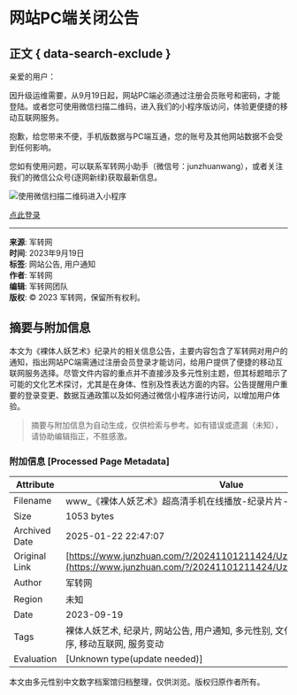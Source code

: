 # 网站PC端关闭公告

## 正文 { data-search-exclude }


亲爱的用户：

因升级运维需要，从9月19日起，网站PC端必须通过注册会员账号和密码，才能登陆。或者您可使用微信扫描二维码，进入我们的小程序版访问，体验更便捷的移动互联网服务。

抱歉，给您带来不便，手机版数据与PC端互通，您的账号及其他网站数据不会受到任何影响。

您如有使用问题，可以联系军转网小助手（微信号：junzhuanwang），或者关注我们的微信公众号(逐网新绿)获取最新信息。

![使用微信扫描二维码进入小程序](https://www.junzhuan.com/data/attachment/album/202002/20/210252x9zf1nrw1bbcn252.jpg)

[点此登录](/member.php?mod=logging&action=login)

---

**来源**: 军转网  
**时间**: 2023年9月19日  
**标签**: 网站公告, 用户通知  
**作者**: 军转网  
**编辑**: 军转网团队  
**版权**: © 2023 军转网，保留所有权利。  
<!-- tcd_original_link https://www.junzhuan.com/?/20241101211424/UzFSdlV2_468550421.html -->


## 摘要与附加信息

<!-- tcd_abstract -->
本文为《裸体人妖艺术》纪录片的相关信息公告，主要内容包含了军转网对用户的通知，指出网站PC端需通过注册会员登录才能访问，给用户提供了便捷的移动互联网服务选择。尽管文件内容的重点并不直接涉及多元性别主题，但其标题暗示了可能的文化艺术探讨，尤其是在身体、性别及性表达方面的内容。公告提醒用户重要的登录变更、数据互通政策以及如何通过微信小程序进行访问，以增加用户体验。
<!-- tcd_abstract_end -->

> 摘要与附加信息为自动生成，仅供检索与参考。如有错误或遗漏（未知），请协助编辑指正，不胜感激。

### 附加信息 [Processed Page Metadata]

| Attribute       | Value                                  |
|-----------------|----------------------------------------|
| Filename        | www_《裸体人妖艺术》超高清手机在线播放-纪录片片-军转网.md                             |
| Size            | 1053 bytes                           |
| Archived Date   | 2025-01-22 22:47:07                             |
| Original Link   | [https://www.junzhuan.com/?/20241101211424/UzFSdlV2_468550421.html](https://www.junzhuan.com/?/20241101211424/UzFSdlV2_468550421.html)                       |
| Author          | 军转网                               |
| Region          | 未知                               |
| Date            | 2023-09-19                                 |
| Tags            | 裸体人妖艺术, 纪录片, 网站公告, 用户通知, 多元性别, 文化艺术, 注册会员, 微信小程序, 移动互联网, 服务变动                                 |
| Evaluation            | [Unknown type(update needed)]                                 |
<!-- tcd_table_end -->

本文由多元性别中文数字档案馆归档整理，仅供浏览。版权归原作者所有。
